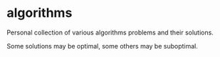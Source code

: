# algorithms

Personal collection of various algorithms problems and their solutions.

Some solutions may be optimal, some others may be suboptimal.
